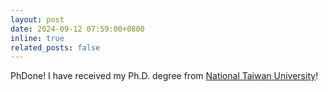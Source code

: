 ```yaml
---
layout: post
date: 2024-09-12 07:59:00+0800
inline: true
related_posts: false
---
```


PhDone! I have received my Ph.D. degree from [National Taiwan University](https://www.ntu.edu.tw/english/)!